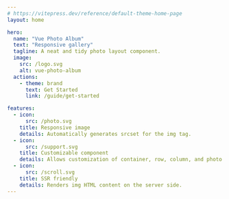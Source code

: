 ```yaml
---
# https://vitepress.dev/reference/default-theme-home-page
layout: home

hero:
  name: "Vue Photo Album"
  text: "Responsive gallery"
  tagline: A neat and tidy photo layout component.
  image:
    src: /logo.svg
    alt: vue-photo-album
  actions:
    - theme: brand
      text: Get Started
      link: /guide/get-started

features:
  - icon:
      src: /photo.svg
    title: Responsive image
    details: Automatically generates srcset for the img tag.
  - icon:
      src: /support.svg
    title: Customizable component
    details: Allows customization of container, row, column, and photo renderers.
  - icon:
      src: /scroll.svg
    title: SSR friendly
    details: Renders img HTML content on the server side.
---
```


<script setup lang="ts">
import { ref } from 'vue'
import CustomPhotoWithAuthor from './components/CustomPhotoWithAuthor.vue'

const sizes = ref({
  size: '100vw'
})

const rowConstraints = (containerWidth) => {
  if (containerWidth >= 900) {
    return undefined
  } else if (containerWidth >= 600) {
    return { maxPhotos: 3 }
  }
  return { maxPhotos: 2 }
}
</script>

<DemoPhotoAlbum
  layout="rows"
  :with-srcset="true"
  :with-author="true"
  :sizes="sizes"
  :row-constraints="rowConstraints"
  :photo-renderer="CustomPhotoWithAuthor"
  style="margin-top: 4rem"
/>
